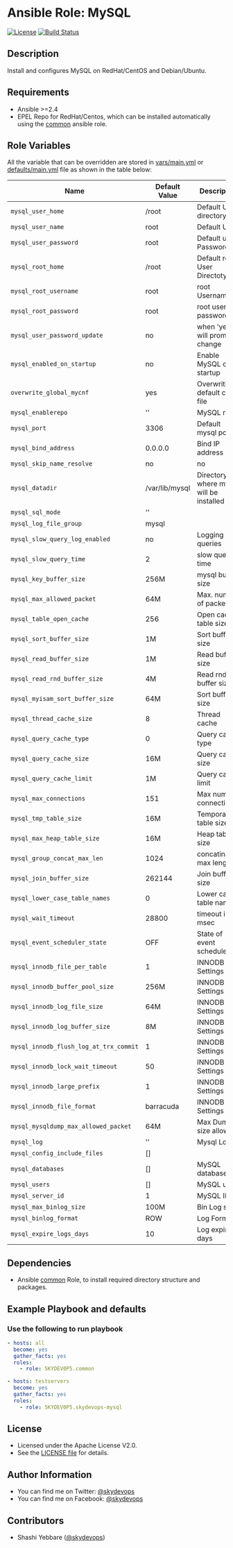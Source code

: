 # Ansible Role: MySQL

[![License](https://img.shields.io/badge/License-Apache%202.0-brightgreen.svg)](https://opensource.org/licenses/Apache-2.0)
[![Build Status](https://travis-ci.org/5KYDEV0P5/skydevops-mysql.svg?branch=master)](https://travis-ci.org/5KYDEV0P5/skydevops-mysql)

## Description

Install and configures MySQL on RedHat/CentOS and Debian/Ubuntu.

## Requirements
- Ansible >=2.4
- EPEL Repo for RedHat/Centos, which can be installed automatically using the [common](https://github.com/5KYDEV0P5/common) ansible role.



## Role Variables
All the variable that can be overridden are stored in [vars/main.yml](vars/main.yml) or [defaults/main.yml](defaults/main.yml) file as shown in the table below:

| Name                                    | Default Value   | Description                               |
|---------------------------------------- |---------------- |-----------------------------------------  |
| `mysql_user_home`                       | /root           | Default User directory                    |
| `mysql_user_name`                       | root            | Default User                              |
| `mysql_user_password`                   | root            | Default user Password                     |
| `mysql_root_home`                       | /root           | Default root User Directoty               |
| `mysql_root_username`                   | root            | root Username                             |
| `mysql_root_password`                   | root            | root user password                        |
| `mysql_user_password_update`            | no              | when 'yes' will prompt to change          |
| `mysql_enabled_on_startup`              | no              | Enable MySQL on startup                   |
| `overwrite_global_mycnf`                | yes             | Overwriting default cnf file              |
| `mysql_enablerepo`                      | ''              | MySQL repo                                |
| `mysql_port`                            | 3306            | Default mysql port                        |
| `mysql_bind_address`                    | 0.0.0.0         | Bind IP address                           |
| `mysql_skip_name_resolve`               | no              | no                                        |
| `mysql_datadir`                         | /var/lib/mysql  | Directory where mysql will be installed   |
| `mysql_sql_mode`                        | ''              |                                           |
| `mysql_log_file_group`                  | mysql           |                                           |
| `mysql_slow_query_log_enabled`          | no              | Logging slow queries                      |
| `mysql_slow_query_time`                 | 2               | slow queries time                         |
| `mysql_key_buffer_size`                 | 256M            | mysql buffer size                         |
| `mysql_max_allowed_packet`              | 64M             | Max. number of packets                    |
| `mysql_table_open_cache`                | 256             | Open cache table size                     |
| `mysql_sort_buffer_size`                | 1M              | Sort buffer size                          |
| `mysql_read_buffer_size`                | 1M              | Read buffer size                          |
| `mysql_read_rnd_buffer_size`            | 4M              | Read rnd buffer size                      |
| `mysql_myisam_sort_buffer_size`         | 64M             | Sort buffer size                          |
| `mysql_thread_cache_size`               | 8               | Thread cache                              |
| `mysql_query_cache_type`                | 0               | Query cache type                          |
| `mysql_query_cache_size`                | 16M             | Query cache size                          |
| `mysql_query_cache_limit`               | 1M              | Query cache limit                         |
| `mysql_max_connections`                 | 151             | Max number connections                    |
| `mysql_tmp_table_size`                  | 16M             | Temporary table size                      |
| `mysql_max_heap_table_size`             | 16M             | Heap table size                           |
| `mysql_group_concat_max_len`            | 1024            | concatination max length                  |
| `mysql_join_buffer_size`                | 262144          | Join buffer size                          |
| `mysql_lower_case_table_names`          | 0               | Lower case table names                    |
| `mysql_wait_timeout`                    | 28800           | timeout in msec                           |
| `mysql_event_scheduler_state`           | OFF             | State of event scheduler                  |
| `mysql_innodb_file_per_table`           | 1               | INNODB Settings                           |
| `mysql_innodb_buffer_pool_size`         | 256M            | INNODB Settings                           |
| `mysql_innodb_log_file_size`            | 64M             | INNODB Settings                           |
| `mysql_innodb_log_buffer_size`          | 8M              | INNODB Settings                           |
| `mysql_innodb_flush_log_at_trx_commit`  | 1               | INNODB Settings                           |
| `mysql_innodb_lock_wait_timeout`        | 50              | INNODB Settings                           |
| `mysql_innodb_large_prefix`             | 1               | INNODB Settings                           |
| `mysql_innodb_file_format`              | barracuda       | INNODB Settings                           |
| `mysql_mysqldump_max_allowed_packet`    | 64M             | Max Dump size allowed                     |
| `mysql_log`                             | ''              | Mysql Log                                 |
| `mysql_config_include_files`            | []              |                                           |
| `mysql_databases`                       | []              | MySQL databases                           |
| `mysql_users`                           | []              | MySQL users                               |
| `mysql_server_id`                       | 1               | MySQL ID                                  |
| `mysql_max_binlog_size`                 | 100M            | Bin Log size                              |
| `mysql_binlog_format`                   | ROW             | Log Format                                |
| `mysql_expire_logs_days`                | 10              | Log expire days                           |

## Dependencies

- Ansible [common](https://github.com/5KYDEV0P5/common) Role, to install required directory structure and packages.

## Example Playbook and defaults

### Use the following to run playbook

```yaml
- hosts: all
  become: yes
  gather_facts: yes
  roles:
    - role: 5KYDEV0P5.common

- hosts: testservers
  become: yes
  gather_facts: yes
  roles:
    - role: 5KYDEV0P5.skydevops-mysql
```

## License

- Licensed under the Apache License V2.0. 
- See the [LICENSE file](LICENSE) for details.

## Author Information

- You can find me on Twitter: [@skydevops](https://twitter.com/skydevops)
- You can find me on Facebook: [@skydevops](https://www.facebook.com/skydevops)

## Contributors

- Shashi Yebbare ([@skydevops](https://twitter.com/skydevops))
